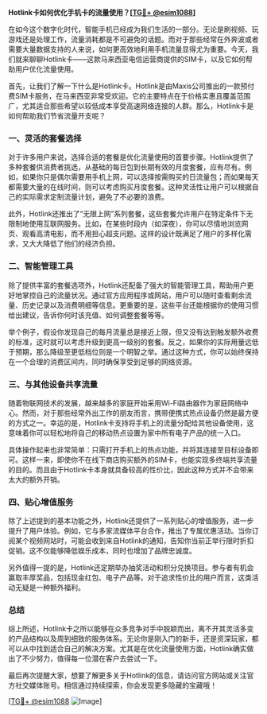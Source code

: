 **Hotlink卡如何优化手机卡的流量使用？[[TG💪+ @esim1088](https://t.me/s/esim1088)]**

在如今这个数字化时代，智能手机已经成为我们生活的一部分。无论是刷视频、玩游戏还是处理工作，流量消耗都是不可避免的话题。而对于那些经常在外奔波或者需要大量数据支持的人来说，如何更高效地利用手机流量显得尤为重要。今天，我们就来聊聊Hotlink卡——这款马来西亚电信运营商提供的SIM卡，以及它如何帮助用户优化流量使用。

首先，让我们了解一下什么是Hotlink卡。Hotlink是由Maxis公司推出的一款预付费SIM卡服务，在马来西亚非常受欢迎。它的主要特点在于价格实惠且覆盖范围广，尤其适合那些希望以较低成本享受高速网络连接的人群。那么，Hotlink卡是如何帮助我们节省流量开支呢？

### 一、灵活的套餐选择

对于许多用户来说，选择合适的套餐是优化流量使用的首要步骤。Hotlink提供了多种套餐供消费者挑选，从基础的每日包到长期有效的月度套餐，应有尽有。例如，如果你只是偶尔需要用手机上网，可以选择按需购买的日流量包；而如果每天都需要大量的在线时间，则可以考虑购买月度套餐。这种灵活性让用户可以根据自己的实际需求定制流量计划，避免了不必要的浪费。

此外，Hotlink还推出了“无限上网”系列套餐，这些套餐允许用户在特定条件下无限制地使用互联网服务。比如，在某些时段内（如深夜），你可以尽情地浏览网页、观看高清电影，而不用担心超支问题。这样的设计既满足了用户的多样化需求，又大大降低了他们的经济负担。

### 二、智能管理工具

除了提供丰富的套餐选项外，Hotlink还配备了强大的智能管理工具，帮助用户更好地掌控自己的流量状况。通过官方应用程序或网站，用户可以随时查看剩余流量、历史记录以及消费明细等信息。更重要的是，这些平台还能根据你的使用习惯给出建议，告诉你何时该充值、如何调整套餐等等。

举个例子，假设你发现自己的每月流量总是接近上限，但又没有达到触发额外收费的标准，这时就可以考虑升级到更高一级别的套餐。反之，如果你的实际用量远低于预期，那么降级至更低档位则是一个明智之举。通过这种方式，你可以始终保持在一个合理的消费区间内，同时确保享受到足够的网络资源。

### 三、与其他设备共享流量

随着物联网技术的发展，越来越多的家庭开始采用Wi-Fi路由器作为家庭网络中心。然而，对于那些经常外出工作的朋友而言，携带便携式热点设备仍然是最方便的方式之一。幸运的是，Hotlink卡支持将手机上的流量分配给其他设备使用，这意味着你可以轻松地将自己的移动热点设置为家中所有电子产品的统一入口。

具体操作起来也非常简单：只需打开手机上的热点功能，并将其连接至目标设备即可。这样一来，即使你不在线下商店购买额外的SIM卡，也能实现多终端共享流量的目的。而且由于Hotlink卡本身就具备较高的性价比，因此这种方式并不会带来太大的额外开销。

### 四、贴心增值服务

除了上述提到的基本功能之外，Hotlink还提供了一系列贴心的增值服务，进一步提升了用户体验。例如，它与多家流媒体平台合作，推出了专属优惠活动。当你订阅某个视频网站时，可能会收到来自Hotlink的通知，告知你当前正举行限时折扣促销。这不仅能够降低娱乐成本，同时也增加了品牌忠诚度。

另外值得一提的是，Hotlink还定期举办抽奖活动和积分兑换项目。参与者有机会赢取丰厚奖品，包括现金红包、电子产品等。对于追求性价比的用户而言，这类活动无疑是一种额外福利。

### 总结

综上所述，Hotlink卡之所以能够在众多竞争对手中脱颖而出，离不开其灵活多变的产品结构以及周到细致的服务体系。无论你是刚入门的新手，还是资深玩家，都可以从中找到适合自己的解决方案。尤其是在优化流量使用方面，Hotlink确实做出了不少努力，值得每一位潜在客户去尝试一下。

最后再次提醒大家，想要了解更多关于Hotlink的信息，请访问官方网站或关注官方社交媒体账号。相信通过持续探索，你会发现更多隐藏的宝藏哦！

[[TG💪+ @esim1088](https://t.me/s/esim1088) ![Image](https://i.postimg.cc/4NQfJmqS/Snipaste-2025-05-13-00-14-12.png)]